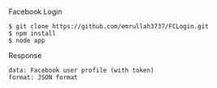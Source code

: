 Facebook Login

    $ git clone https://github.com/emrullah3737/FCLogin.git
    $ npm install
    $ node app
Response

    data: Facebook user profile (with token)
    format: JSON format